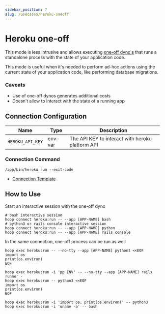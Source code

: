 ```yaml
---
sidebar_position: 7
slug: /usecases/heroku-oneoff
---
```


# Heroku one-off

This mode is less intrusive and allows executing [one-off dyno's](https://devcenter.heroku.com/articles/one-off-dynos) that runs a standalone process with the state of your application code.

This mode is useful when it's needed to perform ad-hoc actions using the current state of your application code, like performing database migrations.

### Caveats

- Use of one-off dynos generates additional costs
- Doesn't allow to interact with the state of a running app

## Connection Configuration

| Name                    | Type    | Description                                      |
|------------------------ | ------- | ------------------------------------------------ |
| `HEROKU_API_KEY`        | env-var | The API KEY to interact with heroku platform API |

### Connection Command

```shell
/app/bin/heroku run --exit-code
```

- [Connection Template](https://app.hoop.dev/connections/command-line/new?data=eyJuYW1lIjoiaGVyb2t1OnJ1biIsInR5cGUiOiJjb21tYW5kLWxpbmUiLCJzZWNyZXQiOnsiZW52dmFyOkhFUk9LVV9BUElfS0VZIjoiIn0sImNvbW1hbmQiOlsiL2FwcC9iaW4vaGVyb2t1IHJ1biAtLWV4aXQtY29kZSJdfQ==)

## How to Use

Start an interactive session with the one-off dyno

```shell
# bash interactive session
hoop connect heroku:run -- --app [APP-NAME] bash
# python3 or rails console interactive session
hoop connect heroku:run -- --app [APP-NAME] python
hoop connect heroku:run -- --app [APP-NAME] rails console
```

In the same connection, one-off process can be run as well

```shell
hoop exec heroku:run -- --no-tty --app [APP-NAME] python3 <<EOF
import os
print(os.environ)
EOF

hoop exec heroku:run -i 'pp ENV' -- --no-tty --app [APP-NAME] rails runner -
hoop exec heroku:run -- python3 <<EOF
import os
print(os.environ)
EOF

hoop exec heroku:run -i 'import os; print(os.environ)' -- python3
hoop exec heroku:run -i 'uname -a' -- bash
```
